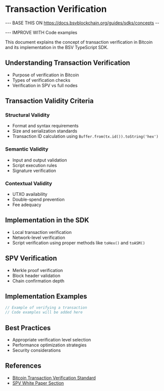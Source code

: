 # Transaction Verification


--- BASE THIS ON https://docs.bsvblockchain.org/guides/sdks/concepts -- 

--- IMPROVE WITH Code examples

This document explains the concept of transaction verification in Bitcoin and its implementation in the BSV TypeScript SDK.

## Understanding Transaction Verification

- Purpose of verification in Bitcoin
- Types of verification checks
- Verification in SPV vs full nodes

## Transaction Validity Criteria

### Structural Validity

- Format and syntax requirements
- Size and serialization standards
- Transaction ID calculation using `Buffer.from(tx.id()).toString('hex')`

### Semantic Validity

- Input and output validation
- Script execution rules
- Signature verification

### Contextual Validity

- UTXO availability
- Double-spend prevention
- Fee adequacy

## Implementation in the SDK

- Local transaction verification
- Network-level verification
- Script verification using proper methods like `toHex()` and `toASM()`

## SPV Verification

- Merkle proof verification
- Block header validation
- Chain confirmation depth

## Implementation Examples

```typescript
// Example of verifying a transaction
// Code examples will be added here
```

## Best Practices

- Appropriate verification level selection
- Performance optimization strategies
- Security considerations

## References

- [Bitcoin Transaction Verification Standard]()
- [SPV White Paper Section]()
